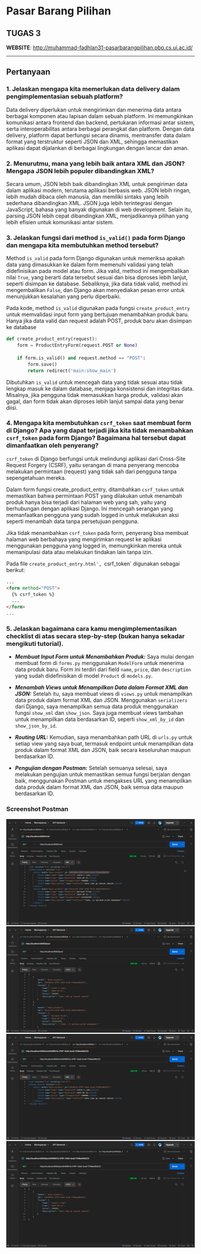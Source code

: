 # Pasar Barang Pilihan

## TUGAS 3

**WEBSITE**: <http://muhammad-fadhlan31-pasarbarangpilihan.pbp.cs.ui.ac.id/>

---

## Pertanyaan

### 1. Jelaskan mengapa kita memerlukan data delivery dalam pengimplementasian sebuah platform?

Data delivery diperlukan untuk mengirimkan dan menerima data antara berbagai komponen atau lapisan dalam sebuah platform. Ini memungkinkan komunikasi antara frontend dan backend, pertukaran informasi antar sistem, serta interoperabilitas antara berbagai perangkat dan platform. Dengan data delivery, platform dapat berfungsi secara dinamis, mentransfer data dalam format yang terstruktur seperti JSON dan XML, sehingga memastikan aplikasi dapat dijalankan di berbagai lingkungan dengan lancar dan aman​.

### 2. Menurutmu, mana yang lebih baik antara XML dan JSON? Mengapa JSON lebih populer dibandingkan XML?

Secara umum, JSON lebih baik dibandingkan XML untuk pengiriman data dalam aplikasi modern, terutama aplikasi berbasis web. JSON lebih ringan, lebih mudah dibaca oleh manusia, dan memiliki sintaks yang lebih sederhana dibandingkan XML. JSON juga lebih terintegrasi dengan JavaScript, bahasa yang banyak digunakan di web development. Selain itu, parsing JSON lebih cepat dibandingkan XML, menjadikannya pilihan yang lebih efisien untuk komunikasi antar sistem.

### 3. Jelaskan fungsi dari method `is_valid()` pada form Django dan mengapa kita membutuhkan method tersebut?

Method `is_valid` pada form Django digunakan untuk memeriksa apakah data yang dimasukkan ke dalam form memenuhi validasi yang telah didefinisikan pada model atau form. Jika valid, method ini mengembalikan nilai `True`, yang berarti data tersebut sesuai dan bisa diproses lebih lanjut, seperti disimpan ke database. Sebaliknya, jika data tidak valid, method ini mengembalikan `False`, dan Django akan menyediakan pesan error untuk menunjukkan kesalahan yang perlu diperbaiki.

Pada kode, method `is_valid` digunakan pada fungsi `create_product_entry` untuk memvalidasi input form yang bertujuan menambahkan produk baru. Hanya jika data valid dan request adalah POST, produk baru akan disimpan ke database

```py
def create_product_entry(request):
    form = ProductEntryForm(request.POST or None)

    if form.is_valid() and request.method == "POST":
        form.save()
        return redirect('main:show_main')
```

Dibutuhkan `is_valid` untuk mencegah data yang tidak sesuai atau tidak lengkap masuk ke dalam database, menjaga konsistensi dan integritas data. Misalnya, jika pengguna tidak memasukkan harga produk, validasi akan gagal, dan form tidak akan diproses lebih lanjut sampai data yang benar diisi.

### 4. Mengapa kita membutuhkan `csrf_token` saat membuat form di Django? Apa yang dapat terjadi jika kita tidak menambahkan `csrf_token` pada form Django? Bagaimana hal tersebut dapat dimanfaatkan oleh penyerang?

`csrf_token` di Django berfungsi untuk melindungi aplikasi dari Cross-Site Request Forgery (CSRF), yaitu serangan di mana penyerang mencoba melakukan permintaan (request) yang tidak sah dari pengguna tanpa sepengetahuan mereka.

Dalam form fungsi create_product_entry, ditambahkan `csrf_token` untuk memastikan bahwa permintaan POST yang dilakukan untuk menambah produk hanya bisa terjadi dari halaman web yang sah, yaitu yang berhubungan dengan aplikasi Django. Ini mencegah serangan yang memanfaatkan pengguna yang sudah logged in untuk melakukan aksi seperti menambah data tanpa persetujuan pengguna.

Jika tidak menambahkan `csrf_token` pada form, penyerang bisa membuat halaman web berbahaya yang mengirimkan request ke aplikasi menggunakan pengguna yang logged in, memungkinkan mereka untuk memanipulasi data atau melakukan tindakan lain tanpa izin.

Pada file `create_product_entry.html', `csrf_token` digunakan sebagai berikut:

```html
...
<form method="POST">
  {% csrf_token %}
  ...
</form>
...
```


### 5. Jelaskan bagaimana cara kamu mengimplementasikan checklist di atas secara step-by-step (bukan hanya sekadar mengikuti tutorial).

- ***Membuat Input Form untuk Menambahkan Produk:*** Saya mulai dengan membuat form di `forms.py` menggunakan `ModelForm` untuk menerima data produk baru. Form ini terdiri dari field `name`, `price`, dan `description` yang sudah didefinisikan di model `Product` di `models.py`.

- ***Menambah Views untuk Menampilkan Data dalam Format XML dan JSON:*** Setelah itu, saya membuat views di `views.py` untuk menampilkan data produk dalam format XML dan JSON. Menggunakan `serializers` dari Django, saya menampilkan semua data produk menggunakan fungsi `show_xml` dan `show_json`. Saya juga membuat views tambahan untuk menampilkan data berdasarkan ID, seperti `show_xml_by_id` dan `show_json_by_id`.

- ***Routing URL:*** Kemudian, saya menambahkan path URL di `urls.py` untuk setiap view yang saya buat, termasuk endpoint untuk menampilkan data produk dalam format XML dan JSON, baik secara keseluruhan maupun berdasarkan ID.

- ***Pengujian dengan Postman:*** Setelah semuanya selesai, saya melakukan pengujian untuk memastikan semua fungsi berjalan dengan baik, menggunakan Postman untuk mengakses URL yang menampilkan data produk dalam format XML dan JSON, baik semua data maupun berdasarkan ID.

### Screenshot Postman
![xml](xml.png)
![json](json.png)
![xmlid](xmlid.png)
![jsonid](jsonid.png)
